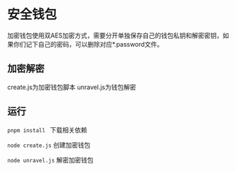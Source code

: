 # 安全钱包
加密钱包使用双AES加密方式，需要分开单独保存自己的钱包私钥和解密密钥，如果你们记下自己的密码，可以删除对应*.password文件。
## 加密解密
create.js为加密钱包脚本
unravel.js为钱包解密

## 运行

`pnpm install ` 下载相关依赖

`node create.js` 创建加密钱包

`node unravel.js` 解密加密钱包